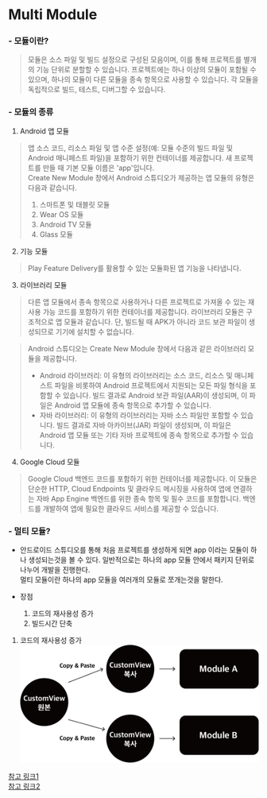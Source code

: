 
# Multi Module

###  - 모듈이란?
> 모듈은 소스 파일 및 빌드 설정으로 구성된 모음이며, 이를 통해 프로젝트를 별개의 기능 단위로 분할할 수 있습니다. 프로젝트에는 하나 이상의 모듈이 포함될 수 있으며, 하나의 모듈이 다른 모듈을 종속 항목으로 사용할 수 있습니다. 각 모듈을 독립적으로 빌드, 테스트, 디버그할 수 있습니다.  

### - 모듈의 종류
1. Android 앱 모듈
> 앱 소스 코드, 리소스 파일 및 앱 수준 설정(예: 모듈 수준의 빌드 파일 및 Android 매니페스트 파일)을 포함하기 위한 컨테이너를 제공합니다. 새 프로젝트를 만들 때 기본 모듈 이름은 'app'입니다.  
>Create New Module 창에서 Android 스튜디오가 제공하는 앱 모듈의 유형은 다음과 같습니다.  
>1. 스마트폰 및 태블릿 모듈  
>2. Wear OS 모듈  
>3. Android TV 모듈  
>4. Glass 모듈  

2. 기능 모듈
> Play Feature Delivery를 활용할 수 있는 모듈화된 앱 기능을 나타냅니다.

3. 라이브러리 모듈
> 다른 앱 모듈에서 종속 항목으로 사용하거나 다른 프로젝트로 가져올 수 있는 재사용 가능 코드를 포함하기 위한 컨테이너를 제공합니다. 라이브러리 모듈은 구조적으로 앱 모듈과 같습니다. 단, 빌드될 때 APK가 아니라 코드 보관 파일이 생성되므로 기기에 설치할 수 없습니다.  

> Android 스튜디오는 Create New Module 창에서 다음과 같은 라이브러리 모듈을 제공합니다.  
>* Android 라이브러리: 이 유형의 라이브러리는 소스 코드, 리소스 및 매니페스트 파일을 비롯하여 Android 프로젝트에서 지원되는 모든 파일 형식을 포함할 수 있습니다. 빌드 결과로 Android 보관 파일(AAR)이 생성되며, 이 파일은 Android 앱 모듈에 종속 항목으로 추가할 수 있습니다.  
>* 자바 라이브러리: 이 유형의 라이브러리는 자바 소스 파일만 포함할 수 있습니다. 빌드 결과로 자바 아카이브(JAR) 파일이 생성되며, 이 파일은 Android 앱 모듈 또는 기타 자바 프로젝트에 종속 항목으로 추가할 수 있습니다.

4. Google Cloud 모듈
> Google Cloud 백엔드 코드를 포함하기 위한 컨테이너를 제공합니다. 이 모듈은 단순한 HTTP, Cloud Endpoints 및 클라우드 메시징을 사용하여 앱에 연결하는 자바 App Engine 백엔드를 위한 종속 항목 및 필수 코드를 포함합니다. 백엔드를 개발하여 앱에 필요한 클라우드 서비스를 제공할 수 있습니다.

### - 멀티 모듈?
* 안드로이드 스튜디오를 통해 처음 프로젝트를 생성하게 되면 app 이라는 모듈이 하나 생성되는것을 볼 수 있다. 일반적으로는 하나의 app 모듈 안에서 패키지 단위로 나누어 개발을 진행한다.  
멀티 모듈이란 하나의 app 모듈을 여러개의 모듈로 쪼개는것을 말한다.

 * 장점  
    1. 코드의 재사용성 증가
    2. 빌드시간 단축
    
1. 코드의 재사용성 증가
 ![before](./image/multimodule/before_multimodule.png "링크 설명(title)을 작성하세요.")





[참고 링크1](https://developer.android.com/studio/projects?hl=ko)  
[참고 링크2](https://www.youtube.com/watch?v=H4qh0n9Zu5k)
